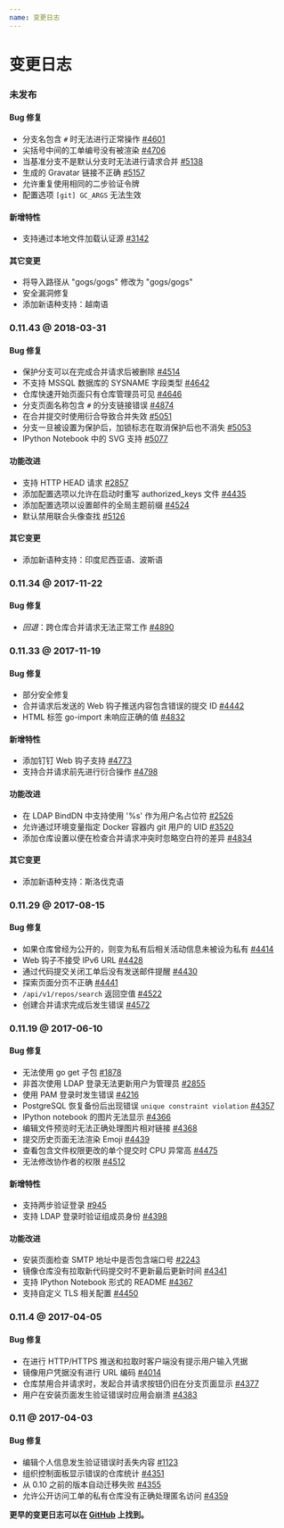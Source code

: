 ```yaml
---
name: 变更日志
---
```


# 变更日志

### 未发布

#### Bug 修复

- 分支名包含 `#` 时无法进行正常操作 [#4601](https://github.com/gogs/gogs/issues/4601)
- 尖括号中间的工单编号没有被渲染 [#4706](https://github.com/gogs/gogs/issues/4706)
- 当基准分支不是默认分支时无法进行请求合并 [#5138](https://github.com/gogs/gogs/issues/5138)
- 生成的 Gravatar 链接不正确 [#5157](https://github.com/gogs/gogs/issues/5157)
- 允许重复使用相同的二步验证令牌
- 配置选项 `[git] GC_ARGS` 无法生效

#### 新增特性

- 支持通过本地文件加载认证源 [#3142](https://github.com/gogs/gogs/issues/3142)

#### 其它变更

- 将导入路径从 "gogs/gogs" 修改为 "gogs/gogs"
- 安全漏洞修复
- 添加新语种支持：越南语

### 0.11.43 @ 2018-03-31

#### Bug 修复

- 保护分支可以在完成合并请求后被删除 [#4514](https://github.com/gogs/gogs/issues/4514)
- 不支持 MSSQL 数据库的 SYSNAME 字段类型 [#4642](https://github.com/gogs/gogs/issues/4642)
- 仓库快速开始页面只有仓库管理员可见 [#4646](https://github.com/gogs/gogs/issues/4646)
- 分支页面名称包含 `#` 的分支链接错误 [#4874](https://github.com/gogs/gogs/issues/4874)
- 在合并提交时使用衍合导致合并失效 [#5051](https://github.com/gogs/gogs/issues/5051)
- 分支一旦被设置为保护后，加锁标志在取消保护后也不消失 [#5053](https://github.com/gogs/gogs/issues/5053)
- IPython Notebook 中的 SVG 支持 [#5077](https://github.com/gogs/gogs/issues/5077)

#### 功能改进

- 支持 HTTP HEAD 请求 [#2857](https://github.com/gogs/gogs/issues/2857)
- 添加配置选项以允许在启动时重写 authorized_keys 文件 [#4435](https://github.com/gogs/gogs/issues/4435)
- 添加配置选项以设置邮件的全局主题前缀 [#4524](https://github.com/gogs/gogs/issues/4524)
- 默认禁用联合头像查找 [#5126](https://github.com/gogs/gogs/pull/5126)

#### 其它变更

- 添加新语种支持：印度尼西亚语、波斯语

### 0.11.34 @ 2017-11-22

#### Bug 修复

- *回退*：跨仓库合并请求无法正常工作 [#4890](https://github.com/gogs/gogs/issues/4890)

### 0.11.33 @ 2017-11-19

#### Bug 修复

- 部分安全修复
- 合并请求后发送的 Web 钩子推送内容包含错误的提交 ID [#4442](https://github.com/gogs/gogs/issues/4442)
- HTML 标签 go-import 未响应正确的值 [#4832](https://github.com/gogs/gogs/issues/4832)

#### 新增特性

- 添加钉钉 Web 钩子支持 [#4773](https://github.com/gogs/gogs/pull/4773)
- 支持合并请求前先进行衍合操作 [#4798](https://github.com/gogs/gogs/issues/4798)

#### 功能改进

- 在 LDAP BindDN 中支持使用 '%s' 作为用户名占位符 [#2526](https://github.com/gogs/gogs/issues/2526)
- 允许通过环境变量指定 Docker 容器内 git 用户的 UID [#3520](https://github.com/gogs/gogs/issues/3520)
- 添加仓库设置以便在检查合并请求冲突时忽略空白符的差异 [#4834](https://github.com/gogs/gogs/issues/4834)

#### 其它变更

- 添加新语种支持：斯洛伐克语

### 0.11.29 @ 2017-08-15

#### Bug 修复

- 如果仓库曾经为公开的，则变为私有后相关活动信息未被设为私有 [#4414](https://github.com/gogs/gogs/issues/4414)
- Web 钩子不接受 IPv6 URL [#4428](https://github.com/gogs/gogs/issues/4428)
- 通过代码提交关闭工单后没有发送邮件提醒 [#4430](https://github.com/gogs/gogs/issues/4430)
- 探索页面分页不正确 [#4441](https://github.com/gogs/gogs/issues/4441)
- `/api/v1/repos/search` 返回空值 [#4522](https://github.com/gogs/gogs/issues/4522)
- 创建合并请求完成后发生错误 [#4572](https://github.com/gogs/gogs/issues/4572)

### 0.11.19 @ 2017-06-10

#### Bug 修复

- 无法使用 go get 子包 [#1878](https://github.com/gogs/gogs/issues/1878)
- 非首次使用 LDAP 登录无法更新用户为管理员 [#2855](https://github.com/gogs/gogs/issues/2855)
- 使用 PAM 登录时发生错误 [#4216](https://github.com/gogs/gogs/issues/4216)
- PostgreSQL 恢复备份后出现错误 `unique constraint violation` [#4357](https://github.com/gogs/gogs/issues/4357)
- IPython notebook 的图片无法显示 [#4366](https://github.com/gogs/gogs/issues/4366)
- 编辑文件预览时无法正确处理图片相对链接 [#4368](https://github.com/gogs/gogs/issues/4368)
- 提交历史页面无法渲染 Emoji [#4439](https://github.com/gogs/gogs/issues/4439)
- 查看包含文件权限更改的单个提交时 CPU 异常高 [#4475](https://github.com/gogs/gogs/issues/4475)
- 无法修改协作者的权限 [#4512](https://github.com/gogs/gogs/issues/4512)

#### 新增特性

- 支持两步验证登录 [#945](https://github.com/gogs/gogs/issues/945)
- 支持 LDAP 登录时验证组成员身份 [#4398](https://github.com/gogs/gogs/pull/4398)

#### 功能改进

- 安装页面检查 SMTP 地址中是否包含端口号 [#2243](https://github.com/gogs/gogs/issues/2243)
- 镜像仓库没有拉取新代码提交时不更新最后更新时间 [#4341](https://github.com/gogs/gogs/issues/4341)
- 支持 IPython Notebook 形式的 README [#4367](https://github.com/gogs/gogs/issues/4367)
- 支持自定义 TLS 相关配置 [#4450](https://github.com/gogs/gogs/issues/4450)

### 0.11.4 @ 2017-04-05

#### Bug 修复

- 在进行 HTTP/HTTPS 推送和拉取时客户端没有提示用户输入凭据
- 镜像用户凭据没有进行 URL 编码 [#4014](https://github.com/gogs/gogs/issues/4014)
- 仓库禁用合并请求时，发起合并请求按钮仍旧在分支页面显示 [#4377](https://github.com/gogs/gogs/issues/4377)
- 用户在安装页面发生验证错误时应用会崩溃 [#4383](https://github.com/gogs/gogs/issues/4383) 

### 0.11 @ 2017-04-03

#### Bug 修复

- 编辑个人信息发生验证错误时丢失内容 [#1123](https://github.com/gogs/gogs/issues/1123)
- 组织控制面板显示错误的仓库统计 [#4351](https://github.com/gogs/gogs/issues/4351)
- 从 0.10 之前的版本自动迁移失败 [#4355](https://github.com/gogs/gogs/issues/4355)
- 允许公开访问工单的私有仓库没有正确处理匿名访问 [#4359](https://github.com/gogs/gogs/issues/4359)

**更早的变更日志可以在 [GitHub](https://github.com/gogs/gogs/releases?after=v0.11) 上找到。**
